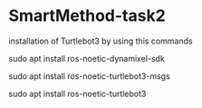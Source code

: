 # SmartMethod-task2
installation of Turtlebot3 by using this commands

sudo apt install ros-noetic-dynamixel-sdk

sudo apt install ros-noetic-turtlebot3-msgs

sudo apt install ros-noetic-turtlebot3


